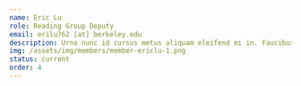 ```yaml
---
name: Eric Lu
role: Reading Group Deputy
email: erilu762 [at] berkeley.edu
description: Urna nunc id cursus metus aliquam eleifend mi in. Faucibus interdum posuere lorem ipsum. Quis commodo odio aenean sed adipiscing diam. Amet purus gravida quis blandit.
img: /assets/img/members/member-ericlu-1.png
status: current
order: 4
---
```

